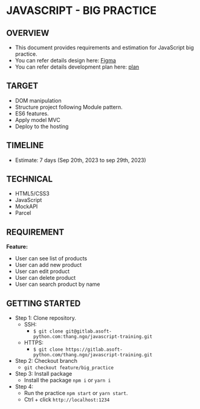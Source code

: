 # JAVASCRIPT - BIG PRACTICE

## OVERVIEW

- This document provides requirements and estimation for JavaScript big practice.
- You can refer details design here: [Figma](https://www.figma.com/file/jxChNg9bwxv11ihSG9h28C/Foods-Mangement-(Copy)?type=design&node-id=512-5279&mode=design&t=z7ETipFFUkdzxz11-0)
- You can refer details development plan here: [plan](https://docs.google.com/document/d/14kZir9LcxjEhPa9zS2YGF3MLF-JtlYYLdxQfA3ek6M0/edit)

## TARGET

- DOM manipulation
- Structure project following Module pattern.
- ES6 features.
- Apply model MVC
- Deploy to the hosting

## TIMELINE

- Estimate: 7 days (Sep 20th, 2023 to sep 29th, 2023)

## TECHNICAL

- HTML5/CSS3
- JavaScript
- MockAPI
- Parcel

## REQUIREMENT

**Feature:**
  - User can see list of products
  - User can add new product
  - User can edit product
  - User can delete product
  - User can search product by name

## GETTING STARTED

- Step 1: Clone repository.
  - SSH:
    - `$ git clone git@gitlab.asoft-python.com:thang.ngo/javascript-training.git`
  - HTTPS:
    - `$ git clone https://gitlab.asoft-python.com/thang.ngo/javascript-training.git`
- Step 2: Checkout branch
  - `git checkout feature/big_practice`
- Step 3: Install package
  - Install the package `npm i` or `yarn i`
- Step 4:
  - Run the practice `npm start` or `yarn start`.
  - Ctrl + click `http://localhost:1234`
